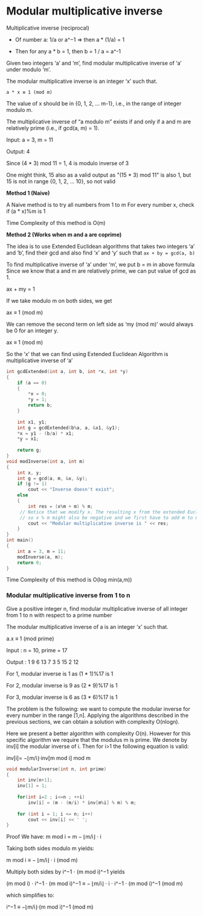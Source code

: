 # Modular multiplicative inverse

Multiplicative inverse (reciprocal)

- Of number a: 1/a or a^−1 => then a * (1/a) = 1

- Then for any a * b = 1, then b = 1 / a = a^-1
 
Given two integers ‘a’ and ‘m’, find modular multiplicative inverse of ‘a’ under modulo ‘m’.

The modular multiplicative inverse is an integer ‘x’ such that.
 
 `a * x ≡ 1 (mod m)`
 
The value of x should be in {0, 1, 2, … m-1}, i.e., in the range of integer modulo m.
 
The multiplicative inverse of “a modulo m” exists if and only if a and m are relatively prime (i.e., if gcd(a, m) = 1).

Input:  a = 3, m = 11
 
Output: 4
 
Since (4 * 3) mod 11 = 1, 4 is modulo inverse of 3
 
One might think, 15 also as a valid output as "(15 * 3) mod 11" is also 1, but 15 is not in range {0, 1, 2, ... 10}, so not valid

**Method 1 (Naive)**

A Naive method is to try all numbers from 1 to m
For every number x, check if (a * x)%m is 1 
 
Time Complexity of this method is O(m)

**Method 2 (Works when m and a are coprime)**

The idea is to use Extended Euclidean algorithms that takes two integers ‘a’ and ‘b’,
find their gcd and also find ‘x’ and ‘y’ such that `ax + by = gcd(a, b)`

To find multiplicative inverse of ‘a’ under ‘m’, we put b = m in above formula
Since we know that a and m are relatively prime, we can put value of gcd as 1.

ax + my = 1 
 
If we take modulo m on both sides, we get

ax ≡ 1 (mod m)
 
We can remove the second term on left side as ‘my (mod m)’ would always be 0 for an integer y.

ax  ≡ 1 (mod m) 
 
So the ‘x’ that we can find using Extended Euclidean Algorithm is multiplicative inverse of ‘a’

```cpp
int gcdExtended(int a, int b, int *x, int *y)
{
    if (a == 0)  
    {  
        *x = 0;  
        *y = 1;  
        return b;  
    }  
  
    int x1, y1;  
    int g = gcdExtended(b%a, a, &x1, &y1);   
    *x = y1 - (b/a) * x1;  
    *y = x1;  
  
    return g; 
}
void modInverse(int a, int m) 
{ 
    int x, y; 
    int g = gcd(a, m, &x, &y); 
    if (g != 1) 
        cout << "Inverse doesn't exist"; 
    else
    { 
        int res = (x%m + m) % m; 
     // Notice that we modify x. The resulting x from the extended Euclidean algorithm may be negative
     // so x % m might also be negative and we first have to add m to make it positive
        cout << "Modular multiplicative inverse is " << res; 
    } 
} 
int main() 
{ 
    int a = 3, m = 11; 
    modInverse(a, m); 
    return 0; 
} 
```
Time Complexity of this method is O(log min(a,m))


### Modular multiplicative inverse from 1 to n 

Give a positive integer n, find modular multiplicative inverse of all integer from 1 to n with respect to a prime number

The modular multiplicative inverse of a is an integer ‘x’ such that.
 
a.x ≡ 1 (mod prime) 
 
Input : n = 10, prime = 17
 
Output : 1 9 6 13 7 3 5 15 2 12
 
For 1, modular inverse is 1 as (1 * 1)%17 is 1
 
For 2, modular inverse is 9 as (2 * 9)%17 is 1

For 3, modular inverse is 6 as (3 * 6)%17 is 1

The problem is the following: we want to compute the modular inverse for every number in the range [1,n].
Applying the algorithms described in the previous sections, we can obtain a solution with complexity O(nlogn).
 
Here we present a better algorithm with complexity O(n). However for this specific algorithm we require that the modulus m is prime.
We denote by inv[i] the modular inverse of i. Then for i>1 the following equation is valid:

inv[i]= −⌊m/i⌋⋅inv[m mod i] mod m

```cpp
void modularInverse(int n, int prime) 
{ 
    int inv[n+1];
    inv[1] = 1;
 
    for(int i=2 ; i<=n ; ++i)
        inv[i] = (m - (m/i) * inv[m%i] % m) % m;
 
    for (int i = 1; i <= n; i++)  
        cout << inv[i] << ' ';     
} 
```
Proof
We have: m mod i = m − ⌊m/i⌋ ⋅ i

Taking both sides modulo m yields:

m mod i ≡ − ⌊m/i⌋ ⋅ i  (mod m)
 
Multiply both sides by i^−1 ⋅ (m mod i)^−1 yields

(m mod i) ⋅ i^−1 ⋅ (m mod i)^−1 ≡ − ⌊m/i⌋ ⋅ i ⋅ i^−1 ⋅ (m mod i)^−1 (mod m)
 
which simplifies to:

i^−1 ≡ −⌊m/i⌋⋅(m mod i)^−1 (mod m)
